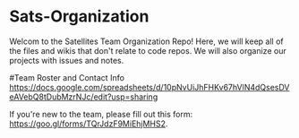 # Sats-Organization

Welcom to the Satellites Team Organization Repo! Here, we will keep all of the files and wikis that don't relate to code repos. We will also organize our projects with issues and notes. 

#Team Roster and Contact Info
https://docs.google.com/spreadsheets/d/10pNvUiJhFHKv67hVlN4dQsesDVeAVebQ8tDubMzrNJc/edit?usp=sharing

If you're new to the team, please fill out this form: https://goo.gl/forms/TQrJdzF9MiEhjMHS2.
